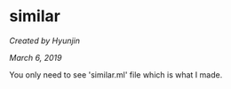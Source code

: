 # similar

*Created by Hyunjin*

*March 6, 2019*

You only need to see 'similar.ml' file which is what I made.
